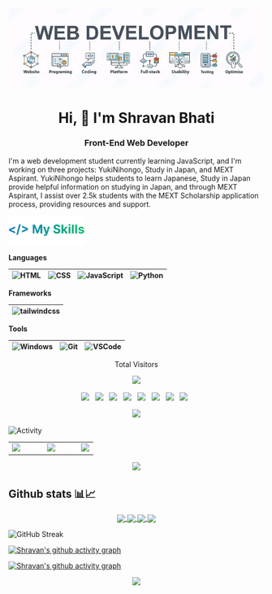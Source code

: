 <!-- Banner -->
<picture>
  <!-- dark theme -->
  <source media="(prefers-color-scheme: dark)" srcset="https://raw.githubusercontent.com/shravanbhati/server/main/shravanbhati.site/banner.jpg">
  <!-- light theme -->
  <source media="(prefers-color-scheme: light)" srcset="https://raw.githubusercontent.com/shravanbhati/server/main/shravanbhati.site/banner.jpg">
  <img alt="banner" src="banner.jpg">
</picture>

<h1 align="center">Hi, 👋 I'm Shravan Bhati</h1>
<h3 align="center">Front-End Web Developer</h3>


I'm a web development student currently learning JavaScript, and I'm working on three projects: YukiNihongo, Study in Japan, and MEXT Aspirant. YukiNihongo helps students to learn Japanese, Study in Japan provide helpful information on studying in Japan, and through MEXT Aspirant, I assist over 2.5k students with the MEXT Scholarship application process, providing resources and support.


<img src="/Assets/my-skills.webp" alt="My Skills" width="150px"/>

 **Languages**
 
 <img alt="HTML" width="30px" src="https://www.svgrepo.com/show/452228/html-5.svg"/>|<img alt="CSS" width="30px" src="https://www.svgrepo.com/show/373535/css.svg"/>|<img alt="JavaScript" width="30px" src="https://www.svgrepo.com/show/349419/javascript.svg"/>|<img alt="Python" width="30px" src="https://www.svgrepo.com/show/452091/python.svg"/>
 |--|--|--|--|
 
 **Frameworks**
 
<img alt="tailwindcss" width="30px" src="https://www.svgrepo.com/show/374118/tailwind.svg"/>|
|--|
 
 **Tools**
 
 <img alt="Windows" width="30px" src="https://www.svgrepo.com/show/382713/windows-applications.svg"/>|<img alt="Git" width="30px" src="https://www.svgrepo.com/show/452210/git.svg"/>|<img alt="VSCode" width="30px" src="https://www.svgrepo.com/show/452129/vs-code.svg"/>|
|--|--|--|

<p align="center"> 
  Total Visitors
</p>
<p align="center"> 
  <img src="https://profile-counter.glitch.me/shravanbhati/count.svg" />
</p>

<p align="center">
<a href="https://twitter.com/shravanbhatii"><img height="30" src="https://user-images.githubusercontent.com/48355572/207971257-f667150e-17c2-469c-8f9f-24810c4ab522.svg"></a>&nbsp;&nbsp;
<a href="https://www.linkedin.com/in/shravanbhati"><img height="30" src="https://user-images.githubusercontent.com/48355572/207971352-d164e286-ffd8-4aac-a95b-88e499cdc386.svg"></a>&nbsp;&nbsp;
<a href="https://www.instagram.com/dev.shravanbhati"><img height="30" src="https://user-images.githubusercontent.com/48355572/207971691-1a612ff3-ac3b-456a-8237-aa74a423b59c.svg"></a>&nbsp;&nbsp;
<a href="https://discordapp.com/users/944256541937250367"><img height="30" src="https://user-images.githubusercontent.com/48355572/207971778-7a331eb0-d413-4a03-a142-1370a89f6cb2.svg"></a>&nbsp;&nbsp;
<a href="https://t.me/shravankun"><img height="30" src="https://user-images.githubusercontent.com/48355572/236772531-7db4cd51-557a-4c63-8618-10716786ccde.svg"></a>&nbsp;&nbsp;
<a href="https://www.youtube.com/@dev.shravanbhati"><img height="30" src="https://user-images.githubusercontent.com/48355572/226551770-c02e6606-b4bf-4cfa-9f95-e36147025a5d.svg"></a>&nbsp;&nbsp;
<a href="https://dev.to/shravanbhati"><img height="28" src="https://user-images.githubusercontent.com/48355572/212684775-78ac7f41-a3d4-4ceb-910a-2bb635035cc2.png"></a>&nbsp;&nbsp;
<a href="https://open.spotify.com/user/31z243m7r4unjzda5dxa4b3reymy"><img height="30" src="https://user-images.githubusercontent.com/48355572/213890881-d6f20dfa-2c5e-4c57-a8d8-d06b276bba50.svg"></a>&nbsp;&nbsp;

<p align="center">
  <img src="https://user-images.githubusercontent.com/48355572/209539106-8e1cbfc6-2f3d-4afd-b96a-890d967dd9ab.png">
</p>

<img src="https://user-images.githubusercontent.com/48355572/272910172-1266ac8f-a1de-43d9-94f9-44a0a90b67a0.png" alt="Activity" width="130px"/>
<table><tr><td valign="top" width="41%">
<a href="https://www.instagram.com/dev.shravanbhati"><img src="https://res.cloudinary.com/dutfy6mlc/image/upload/v1696511607/j716mmpp877n3lvlvck5.webp" width="418px"></a>
</td><td valign="top" width="40%">
<a href="https://open.spotify.com/user/31grxwu5oyaji6sxz6d5etjehv3e"><img src="https://spotify-recently-played-readme.vercel.app/api?user=31grxwu5oyaji6sxz6d5etjehv3e&width=380&count=2" width="380px"></a>
</td><td valign="top" width="18%">
<a href="/"><img src="https://te.legra.ph/file/a8144024985c29a4c81d1.gif" width="100%"></a>
</td></tr></table>

<p align="center">
  <img src="https://user-images.githubusercontent.com/48355572/209539106-8e1cbfc6-2f3d-4afd-b96a-890d967dd9ab.png">
</p>

<!-- Github Stats -->

## Github stats 📊📈
<!-- Dark Mode -->
<p align="center">
<a href="https://github.com/shravanbhati#gh-dark-mode-only">
  <img height=200 align="center" src="https://github-readme-stats.vercel.app/api?username=shravanbhati&show=reviews,discussions_started,discussions_answered,prs_merged,prs_merged_percentage,issues,contribs&rank_icon=github&show_icons=true&hide=reviews,discussions_answered,prs,prs_merged&theme=radical&hide_border=true#gh-dark-mode-only" />
</a>
<!-- Light Mode -->
<a href="https://github.com/shravanbhati#gh-light-mode-only">
  <img height=200 align="center" src="https://github-readme-stats.vercel.app/api?username=shravanbhati&show=reviews,discussions_started,discussions_answered,prs_merged,prs_merged_percentage,issues,contribs&rank_icon=github&show_icons=true&hide=reviews,discussions_answered,prs,prs_merged&theme=shadow_green#gh-light-mode-only" />
</a>

<!-- Most used languages -->
<!-- Dark Mode -->
<a href="https://github.com/shravanbhati#gh-dark-mode-only">
  <img height=200 align="center" src="https://github-readme-stats.vercel.app/api/top-langs/?username=shravanbhati&layout=compact&langs_count=20&size_weight=0.4&theme=radical&hide_border=true&card_width=404#gh-dark-mode-only" />
</a>
<!-- Light Mode -->
<a href="https://github.com/dampdigits#gh-light-mode-only">
  <img height=200 align="center" src="https://github-readme-stats.vercel.app/api/top-langs/?username=shravanbhati&layout=compact&langs_count=20&size_weight=0.4&theme=shadow_green&card_width=404#gh-light-mode-only" />
</a>
</p>
<!-- Github streak -->
<picture>
  <!-- Dark Mode -->
  <source
    srcset="https://streak-stats.demolab.com?user=shravanbhati&theme=radical&card_width=804&hide_border=true"
    media="(prefers-color-scheme: dark)"
  />
  <!-- Light Mode -->
  <source
    srcset="https://streak-stats.demolab.com?user=shravanbhati&theme=shadow_green&card_width=804"
    media="(prefers-color-scheme: light), (prefers-color-scheme: no-preference)"
  />
  <img height=250 alt="GitHub Streak" src="https://github.com/shravanbhati" />
</picture>

<!-- Activity Graph -->
<!-- Dark Mode -->
[![Shravan's github activity graph](https://github-readme-activity-graph.vercel.app/graph?username=shravanbhati&theme=redical&hide_border=true#gh-dark-mode-only)](https://github.com/shravanbhati#gh-dark-mode-only)
<!-- Light Mode -->
[![Shravan's github activity graph](https://github-readme-activity-graph.vercel.app/graph?username=shravanbhati&theme=github-light#gh-light-mode-only)](https://github.com/shravanbhati#gh-light-mode-only)

<p align="center">
  <img src="https://user-images.githubusercontent.com/48355572/209539106-8e1cbfc6-2f3d-4afd-b96a-890d967dd9ab.png">
</p>
